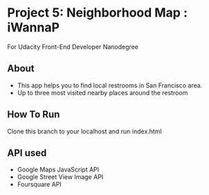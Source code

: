 # Project 5: Neighborhood Map : iWannaP
For Udacity Front-End Developer Nanodegree

## About
* This app helps you to find local restrooms in San Francisco area.
* Up to three most visited nearby places around the restroom

## How To Run
Clone this branch to your localhost and run index.html

## API used
* Google Maps JavaScript API
* Google Street View Image API
* Foursquare API

